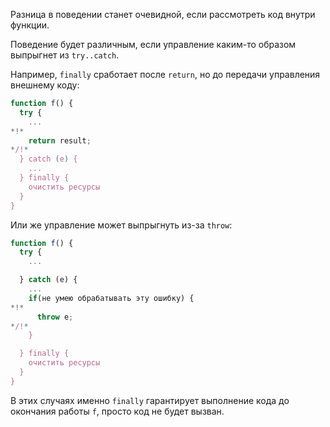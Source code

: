 Разница в поведении станет очевидной, если рассмотреть код внутри функции.

Поведение будет различным, если управление каким-то образом выпрыгнет из `try..catch`.

Например, `finally` сработает после `return`, но до передачи управления внешнему коду:

```js
function f() {
  try {
    ...
*!*
    return result;
*/!*
  } catch (e) {
    ...
  } finally {
    очистить ресурсы
  }
}
```

Или же управление может выпрыгнуть из-за `throw`:

```js
function f() {
  try {
    ...

  } catch (e) {
    ...
    if(не умею обрабатывать эту ошибку) {
*!*
      throw e;
*/!*
    }

  } finally {
    очистить ресурсы
  }
}
```

В этих случаях именно `finally` гарантирует выполнение кода до окончания работы `f`, просто код не будет вызван.
